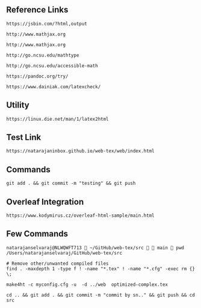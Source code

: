 
## Reference Links
    https://jsbin.com/?html,output 
    
    http://www.mathjax.org
    
    http://www.mathjax.org

    http://go.ncsu.edu/mathtype

    http://go.ncsu.edu/accessible-math

    https://pandoc.org/try/

    https://www.dainiak.com/latexcheck/

## Utility
    https://linux.die.net/man/1/latex2html

## Test Link
    https://natarajaninbox.github.io/web-tex/web/index.html

## Commands
    git add . && git commit -m "testing" && git push

## Overleaf Integration
    https://www.kodymirus.cz/overleaf-html-sample/main.html

## Few Commands
``` 
natarajanselvaraj@NLWQWFT713  ~/GitHub/web-tex/src   main  pwd
/Users/natarajanselvaraj/GitHub/web-tex/src
```
    
    # Remove other/unwanted compiled files
    find . -maxdepth 1 -type f ! -name "*.tex" ! -name "*.cfg" -exec rm {} \;

    make4ht -c myconfig.cfg -u  -d ../web  optimized-complex.tex

    cd .. && git add . && git commit -m "commit by sn.." && git push && cd src